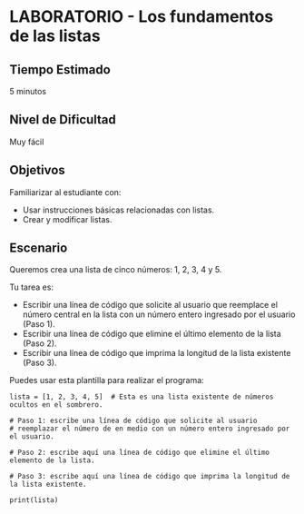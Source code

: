 # LABORATORIO - Los fundamentos de las listas

## Tiempo Estimado

5 minutos

## Nivel de Dificultad

Muy fácil

## Objetivos

Familiarizar al estudiante con:

* Usar instrucciones básicas relacionadas con listas.
* Crear y modificar listas.


## Escenario

Queremos crea una lista de cinco números: 1, 2, 3, 4 y 5.

Tu tarea es:

* Escribir una línea de código que solicite al usuario que reemplace el número central en la lista con un número entero ingresado por el usuario (Paso 1).
* Escribir una línea de código que elimine el último elemento de la lista (Paso 2).
* Escribir una línea de código que imprima la longitud de la lista existente (Paso 3).

Puedes usar esta plantilla para realizar el programa:

```
lista = [1, 2, 3, 4, 5]  # Esta es una lista existente de números ocultos en el sombrero.

# Paso 1: escribe una línea de código que solicite al usuario
# reemplazar el número de en medio con un número entero ingresado por el usuario.

# Paso 2: escribe aquí una línea de código que elimine el último elemento de la lista.

# Paso 3: escribe aquí una línea de código que imprima la longitud de la lista existente.

print(lista)
```
